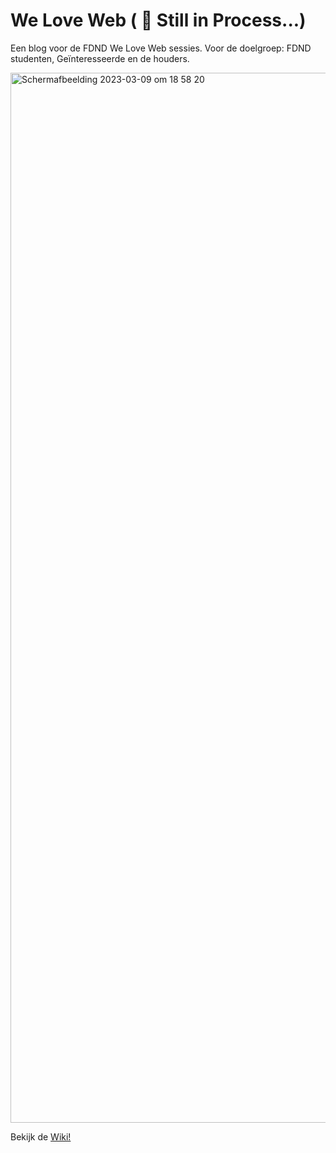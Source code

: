 # We Love Web ( 🚨 Still in Process...)
Een blog voor de FDND We Love Web sessies. Voor de doelgroep: FDND studenten, Geïnteresseerde en de houders.


<img width="1680" alt="Schermafbeelding 2023-03-09 om 18 58 20" src="https://user-images.githubusercontent.com/90447045/224114834-d80aca8b-26fa-487d-a2e2-260623f2fd2b.png">

Bekijk de [Wiki!]()
